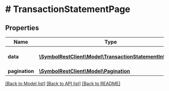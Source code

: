 # # TransactionStatementPage

## Properties

Name | Type | Description | Notes
------------ | ------------- | ------------- | -------------
**data** | [**\SymbolRestClient\Model\TransactionStatementInfoDTO[]**](TransactionStatementInfoDTO.md) | Array of transaction statements. |
**pagination** | [**\SymbolRestClient\Model\Pagination**](Pagination.md) |  |

[[Back to Model list]](../../README.md#models) [[Back to API list]](../../README.md#endpoints) [[Back to README]](../../README.md)
